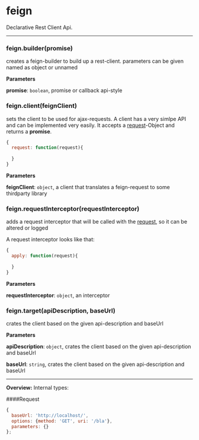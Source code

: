 # feign

Declarative Rest Client Api.



* * *

### feign.builder(promise) 

creates a feign-builder to build up a rest-client.parameters can be given named as object or unnamed

**Parameters**

**promise**: `boolean`, promise or callback api-style



### feign.client(feignClient) 

sets the client to be used for ajax-requests. A client has a very simlpe API and can be implemented very easily.It accepts a [request](#Request)-Object and returns a **promise**.```javascript{  request: function(request){       }}```

**Parameters**

**feignClient**: `object`, a client that translates a feign-request to some thirdparty library



### feign.requestInterceptor(requestInterceptor) 

adds a request interceptor that will be called with the [request](#Request), so it can be altered or loggedA request interceptor looks like that:```javascript{  apply: function(request){       }}```

**Parameters**

**requestInterceptor**: `object`, an interceptor



### feign.target(apiDescription, baseUrl) 

crates the client based on the given api-description and baseUrl

**Parameters**

**apiDescription**: `object`, crates the client based on the given api-description and baseUrl

**baseUrl**: `string`, crates the client based on the given api-description and baseUrl




* * *







**Overview:** Internal types:####Request ```javascript
{
  baseUrl: 'http://localhost/',
  options: {method: 'GET', uri: '/bla'},
  parameters: {}
};```


